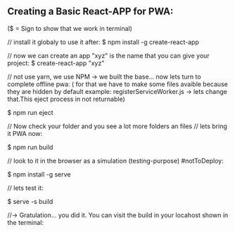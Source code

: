## Creating a Basic React-APP for PWA:
($ = Sign to  show that we work in terminal)


// install it globaly to use it after:
$ npm install -g create-react-app

// now we can create an app "xyz" is the name that you can give your project:
$ create-react-app "xyz"

// not use yarn, we use NPM -> we built the base... now lets turn to complete offline pwa:
( for that we have to make some files avaible because they are hidden by default example: registerServiceWorker.js -> lets change that.This eject process in  not returnable)

$ npm  run eject

// Now check your folder and you see a lot more folders an files
// lets bring it PWA now:

$ npm  run build

// look to it in the browser as a  simulation (testing-purpose) #notToDeploy:

$ npm install -g serve

//  lets test it:

$  serve -s build 

//-> Gratulation... you did it. You can visit the build in your locahost shown in the terminal:







